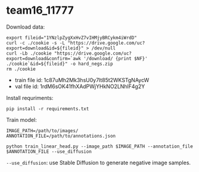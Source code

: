 # team16_11777

Download data:
```
export fileid="1YNzlpZygXxHvZ7vIHMjyBRCykm4iWrdD"
curl -c ./cookie -s -L "https://drive.google.com/uc?export=download&id=${fileid}" > /dev/null
curl -Lb ./cookie "https://drive.google.com/uc?export=download&confirm=`awk '/download/ {print $NF}' ./cookie`&id=${fileid}" -o hard_negs.zip
rm ./cookie
```
* train file id: 1c87uMh2Mk3hsU0y7lt85t2WKSTgNAycW
* val file id: 1rdM6sOK41fhXAdPWjYHkNO2LNhlF4g2Y

Install requriments:
```
pip install -r requirements.txt
```

Train model: 
```
IMAGE_PATH=/path/to/images/
ANNOTATION_FILE=/path/to/annotations.json

python train_linear_head.py --image_path $IMAGE_PATH --annotation_file $ANNOTATION_FILE --use_diffusion
```
`--use_diffusion`: use Stable Diffusion to generate negative image samples.
